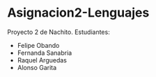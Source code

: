 # Asignacion2-Lenguajes
Proyecto 2 de Nachito.
Estudiantes:
- Felipe Obando
- Fernanda Sanabria
- Raquel Arguedas
- Alonso Garita
